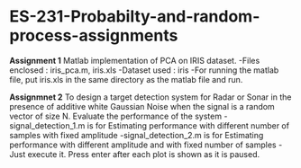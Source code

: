 # ES-231-Probabilty-and-random-process-assignments

**Assignment 1**
Matlab implementation of PCA on IRIS dataset.
-Files enclosed : iris_pca.m, iris.xls
-Dataset used : iris
-For running the matlab file, put iris.xls in the same directory as the matlab file and run.

**Assignmnet 2**
To design a target detection system for Radar or Sonar in the presence of additive white Gaussian
Noise when the signal is a random vector of size N. Evaluate the performance of the system
-signal_detection_1.m is for Estimating performance with different number of samples with fixed amplitude
-signal_detection_2.m is for Estimating performance with different amplitude and with fixed number of samples
-Just execute it. Press enter after each plot is shown as it is paused.
